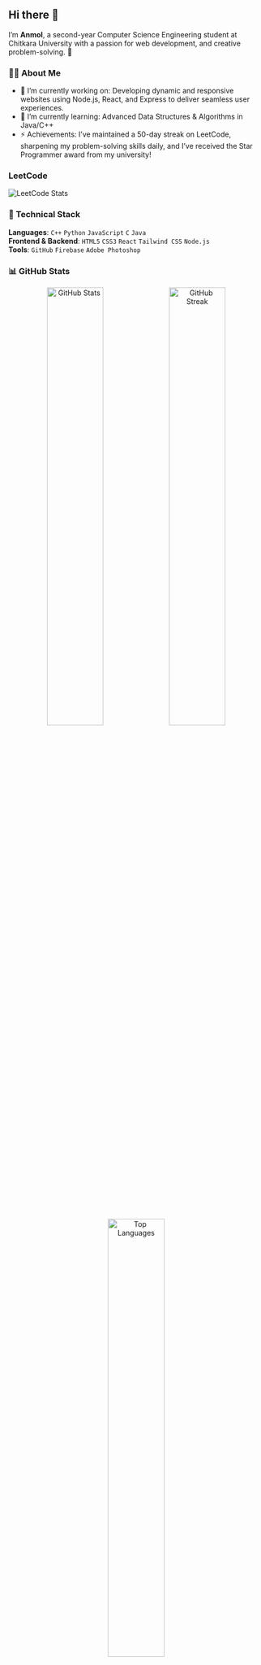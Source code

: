 ## Hi there 👋

I’m **Anmol**, a second-year Computer Science Engineering student at Chitkara University with a passion for web development, and creative problem-solving. 🚀

### 👨‍💻 About Me
- 🔭 I’m currently working on: Developing dynamic and responsive websites using Node.js, React, and Express to deliver seamless user experiences.
- 🌱 I’m currently learning: Advanced Data Structures & Algorithms in Java/C++  
- ⚡ Achievements: I’ve maintained a 50-day streak on LeetCode, sharpening my problem-solving skills daily, and I’ve received the Star Programmer award from my university!

### LeetCode
![LeetCode Stats](https://leetcode-stats-api.herokuapp.com/Anmol_283)


### 💼 Technical Stack
**Languages**: `C++` `Python` `JavaScript` `C` `Java`  
**Frontend & Backend**: `HTML5` `CSS3` `React` `Tailwind CSS` `Node.js`  
**Tools**: `GitHub` `Firebase` `Adobe Photoshop`  

### 📊 GitHub Stats
<div align="center"> <img src="https://github-readme-stats.vercel.app/api?username=Anmol283&show_icons=true&theme=radical" alt="GitHub Stats" width="47%"/> <img src="https://github-readme-streak-stats.herokuapp.com/?user=Anmol283&theme=radical" alt="GitHub Streak" width="47%"/> <br/> <img src="https://github-readme-stats.vercel.app/api/top-langs/?username=Anmol283&layout=compact&theme=radical" alt="Top Languages" width="47%"/> </div>

### 🤝 Connect With Me<p align="center"> <a href="https://linkedin.com/in/Anmol283"> <img src="https://img.shields.io/badge/-LinkedIn-0077B5?style=for-the-badge&logo=linkedin&logoColor=white" alt="LinkedIn"> </a> <a href="mailto:295anmol@gmail.com"> <img src="https://img.shields.io/badge/-Email-EA4335?style=for-the-badge&logo=gmail&logoColor=white" alt="Email"> </a> </p>

